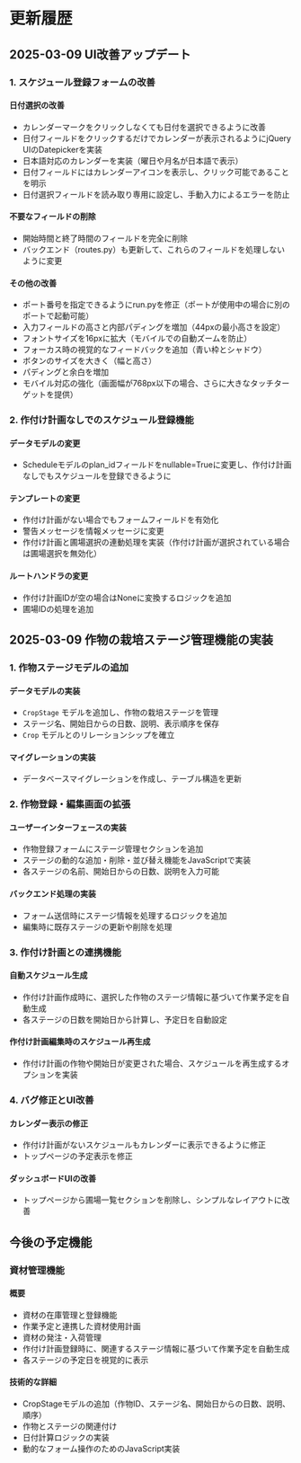 # 更新履歴

## 2025-03-09 UI改善アップデート

### 1. スケジュール登録フォームの改善

#### 日付選択の改善
- カレンダーマークをクリックしなくても日付を選択できるように改善
- 日付フィールドをクリックするだけでカレンダーが表示されるようにjQuery UIのDatepickerを実装
- 日本語対応のカレンダーを実装（曜日や月名が日本語で表示）
- 日付フィールドにはカレンダーアイコンを表示し、クリック可能であることを明示
- 日付選択フィールドを読み取り専用に設定し、手動入力によるエラーを防止

#### 不要なフィールドの削除
- 開始時間と終了時間のフィールドを完全に削除
- バックエンド（routes.py）も更新して、これらのフィールドを処理しないように変更

#### その他の改善
- ポート番号を指定できるようにrun.pyを修正（ポートが使用中の場合に別のポートで起動可能）
- 入力フィールドの高さと内部パディングを増加（44pxの最小高さを設定）
- フォントサイズを16pxに拡大（モバイルでの自動ズームを防止）
- フォーカス時の視覚的なフィードバックを追加（青い枠とシャドウ）
- ボタンのサイズを大きく（幅と高さ）
- パディングと余白を増加
- モバイル対応の強化（画面幅が768px以下の場合、さらに大きなタッチターゲットを提供）

### 2. 作付け計画なしでのスケジュール登録機能

#### データモデルの変更
- Scheduleモデルのplan_idフィールドをnullable=Trueに変更し、作付け計画なしでもスケジュールを登録できるように

#### テンプレートの変更
- 作付け計画がない場合でもフォームフィールドを有効化
- 警告メッセージを情報メッセージに変更
- 作付け計画と圃場選択の連動処理を実装（作付け計画が選択されている場合は圃場選択を無効化）

#### ルートハンドラの変更
- 作付け計画IDが空の場合はNoneに変換するロジックを追加
- 圃場IDの処理を追加

## 2025-03-09 作物の栽培ステージ管理機能の実装

### 1. 作物ステージモデルの追加

#### データモデルの実装
- `CropStage` モデルを追加し、作物の栽培ステージを管理
- ステージ名、開始日からの日数、説明、表示順序を保存
- `Crop` モデルとのリレーションシップを確立

#### マイグレーションの実装
- データベースマイグレーションを作成し、テーブル構造を更新

### 2. 作物登録・編集画面の拡張

#### ユーザーインターフェースの実装
- 作物登録フォームにステージ管理セクションを追加
- ステージの動的な追加・削除・並び替え機能をJavaScriptで実装
- 各ステージの名前、開始日からの日数、説明を入力可能

#### バックエンド処理の実装
- フォーム送信時にステージ情報を処理するロジックを追加
- 編集時に既存ステージの更新や削除を処理

### 3. 作付け計画との連携機能

#### 自動スケジュール生成
- 作付け計画作成時に、選択した作物のステージ情報に基づいて作業予定を自動生成
- 各ステージの日数を開始日から計算し、予定日を自動設定

#### 作付け計画編集時のスケジュール再生成
- 作付け計画の作物や開始日が変更された場合、スケジュールを再生成するオプションを実装

### 4. バグ修正とUI改善

#### カレンダー表示の修正
- 作付け計画がないスケジュールもカレンダーに表示できるように修正
- トップページの予定表示を修正

#### ダッシュボードUIの改善
- トップページから圃場一覧セクションを削除し、シンプルなレイアウトに改善

## 今後の予定機能

### 資材管理機能

#### 概要
- 資材の在庫管理と登録機能
- 作業予定と連携した資材使用計画
- 資材の発注・入荷管理
- 作付け計画登録時に、関連するステージ情報に基づいて作業予定を自動生成
- 各ステージの予定日を視覚的に表示

#### 技術的な詳細
- CropStageモデルの追加（作物ID、ステージ名、開始日からの日数、説明、順序）
- 作物とステージの関連付け
- 日付計算ロジックの実装
- 動的なフォーム操作のためのJavaScript実装

